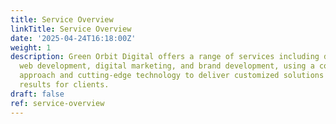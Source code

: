 ```yaml
---
title: Service Overview
linkTitle: Service Overview
date: '2025-04-24T16:18:00Z'
weight: 1
description: Green Orbit Digital offers a range of services including digital strategy,
  web development, digital marketing, and brand development, using a collaborative
  approach and cutting-edge technology to deliver customized solutions and measurable
  results for clients.
draft: false
ref: service-overview
---
```


